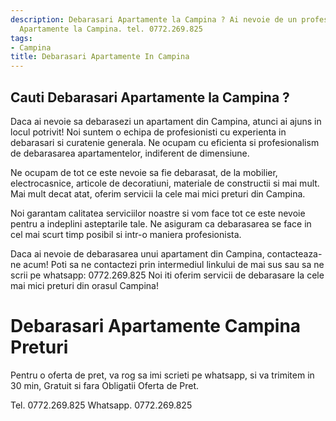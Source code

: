 ```yaml
---
description: Debarasari Apartamente la Campina ? Ai nevoie de un profesionist in Debarasari
  Apartamente la Campina. tel. 0772.269.825
tags:
- Campina
title: Debarasari Apartamente In Campina
---
```



## Cauti Debarasari Apartamente la Campina ?

Daca ai nevoie sa debarasezi un apartament din Campina, atunci ai ajuns in locul potrivit! 
Noi suntem o echipa de profesionisti cu experienta in debarasari si curatenie generala. Ne ocupam cu eficienta si profesionalism de debarasarea apartamentelor, indiferent de dimensiune. 

Ne ocupam de tot ce este nevoie sa fie debarasat, de la mobilier, electrocasnice, articole de decoratiuni, materiale de constructii si mai mult. Mai mult decat atat, oferim servicii la cele mai mici preturi din Campina. 

Noi garantam calitatea serviciilor noastre si vom face tot ce este nevoie pentru a indeplini asteptarile tale. Ne asiguram ca debarasarea se face in cel mai scurt timp posibil si intr-o maniera profesionista. 

Daca ai nevoie de debarasarea unui apartament din Campina, contacteaza-ne acum! 
Poti sa ne contactezi prin intermediul linkului de mai sus sau sa ne scrii pe whatsapp: 0772.269.825
Noi iti oferim servicii de debarasare la cele mai mici preturi din orasul Campina!

# Debarasari Apartamente Campina Preturi
Pentru o oferta de pret, va rog sa imi scrieti pe whatsapp, si va trimitem in 30 min, Gratuit si fara Obligatii Oferta de Pret.

Tel. 0772.269.825
Whatsapp. 0772.269.825
